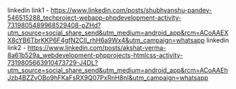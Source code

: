 linkedin link1 - https://www.linkedin.com/posts/shubhyanshu-pandey-546515288_techproject-webapp-phpdevelopment-activity-7319805489968529408-pZHd?utm_source=social_share_send&utm_medium=android_app&rcm=ACoAAEXX8cYB6TbrKKP6F4gfN2ClI_rhH6a9Wx4&utm_campaign=whatsapp
linkedin link2 - https://www.linkedin.com/posts/akshat-verma-8a61b529a_webdevelopment-phpprojects-htmlcss-activity-7319805663910473729-J4DL?utm_source=social_share_send&utm_medium=android_app&rcm=ACoAAEhJzb4BZZvOBo9hFKaFsRX9Q07PxRnH8nI&utm_campaign=whatsapp
